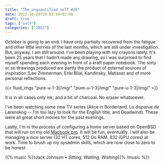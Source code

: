```yaml
---
title: "The unquantified self #26"
date: 2022-10-28T20:03:14+02:00
draft: true
tags: ["self"]
categories: ["2022"]
---
```


October is going to an end. I have only partially recovered from the fatigue and other little worries of the last months, which are still under investigation. But, anyway, I am still around. I've been playing with my crayons lately. It's been 25 years that I hadn't made any drawing, so I was surprised to find myself spending each evening in front of a kraft paper notebook. The sixty or so drawings produced are partly the product of external sources of inspiration (Lee Zimmerman, Enki Bilal, Kandinsky, Matisse) and of more personal reflections.

{{< fluid_imgs
"pure-u-1-3|/img/"
"pure-u-1-3|/img/"
"pure-u-1-3|/img/" >}}

It is in all cases only ink, and a bit of charcoal. No eraser whatsoever.

I've been watching some new TV series (Alice in Borderland, La disparue de Lørenskog -- I'm too lazy to look for the English title, and Deadwind). These were all great short movies for the past evenings.

Lastly, I'm in the process of configuring a home server based on OpenBSD that will run on my old [Macbook pro][]. It will be fun, eventually. I will also be managing a nice server (32 HT cores, 512 Go RAM, 832 iGPU cores) at work. Time to brush up my sysadmin skills, which are now close to zero to be honest.

{{% music %}}Jack Johnson • _Sitting, Waiting, Wishing_{{% /music %}}

[Macbook pro]: /post/ubuntu-on-mac/
